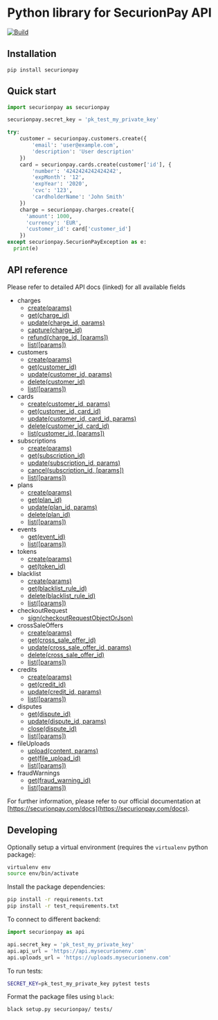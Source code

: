 Python library for SecurionPay API
===================================
[![Build](https://github.com/securionpay/securionpay-python/actions/workflows/build.yml/badge.svg)](https://github.com/securionpay/securionpay-python/actions/workflows/build.yml)

Installation
------------

```
pip install securionpay
```

Quick start
-----------

```python
import securionpay as securionpay

securionpay.secret_key = 'pk_test_my_private_key'

try:
    customer = securionpay.customers.create({
        'email': 'user@example.com',
        'description': 'User description'
    })
    card = securionpay.cards.create(customer['id'], {
        'number': '4242424242424242',
        'expMonth': '12',
        'expYear': '2020',
        'cvc': '123',
        'cardholderName': 'John Smith'
    })
    charge = securionpay.charges.create({
      'amount': 1000,
      'currency': 'EUR',
      'customer_id': card['customer_id']
    })
except securionpay.SecurionPayException as e:
  print(e)
```

API reference
-------------

Please refer to detailed API docs (linked) for all available fields

- charges
  - [create(params)](https://securionpay.com/docs/api#charge-create)
  - [get(charge_id)](https://securionpay.com/docs/api#charge-retrieve)
  - [update(charge_id, params)](https://securionpay.com/docs/api#charge-update)
  - [capture(charge_id)](https://securionpay.com/docs/api#charge-capture)
  - [refund(charge_id, [params])](https://securionpay.com/docs/api#charge-capture)
  - [list([params])](https://securionpay.com/docs/api#charge-list)
- customers
  - [create(params)](https://securionpay.com/docs/api#customer-create)
  - [get(customer_id)](https://securionpay.com/docs/api#customer-retrieve)
  - [update(customer_id, params)](https://securionpay.com/docs/api#customer-update)
  - [delete(customer_id)](https://securionpay.com/docs/api#customer-delete)
  - [list([params])](https://securionpay.com/docs/api#customer-list)
- cards
  - [create(customer_id, params)](https://securionpay.com/docs/api#card-create)
  - [get(customer_id, card_id)](https://securionpay.com/docs/api#card-retrieve)
  - [update(customer_id, card_id, params)](https://securionpay.com/docs/api#card-update)
  - [delete(customer_id, card_id)](https://securionpay.com/docs/api#card-delete)
  - [list(customer_id, [params])](https://securionpay.com/docs/api#card-list)
- subscriptions
  - [create(params)](https://securionpay.com/docs/api#subscription-create)
  - [get(subscription_id)](https://securionpay.com/docs/api#subscription-retrieve)
  - [update(subscription_id, params)](https://securionpay.com/docs/api#subscription-update)
  - [cancel(subscription_id, [params])](https://securionpay.com/docs/api#subscription-cancel)
  - [list([params])](https://securionpay.com/docs/api#subscription-list)
- plans
  - [create(params)](https://securionpay.com/docs/api#plan-create)
  - [get(plan_id)](https://securionpay.com/docs/api#plan-retrieve)
  - [update(plan_id, params)](https://securionpay.com/docs/api#plan-update)
  - [delete(plan_id)](https://securionpay.com/docs/api#plan-delete)
  - [list([params])](https://securionpay.com/docs/api#plan-list)
- events
  - [get(event_id)](https://securionpay.com/docs/api#event-retrieve)
  - [list([params])](https://securionpay.com/docs/api#event-list)
- tokens
  - [create(params)](https://securionpay.com/docs/api#token-create)
  - [get(token_id)](https://securionpay.com/docs/api#token-retrieve)
- blacklist
  - [create(params)](https://securionpay.com/docs/api#blacklist-rule-create)
  - [get(blacklist_rule_id)](https://securionpay.com/docs/api#blacklist-rule-retrieve)
  - [delete(blacklist_rule_id)](https://securionpay.com/docs/api#blacklist-rule-delete)
  - [list([params])](https://securionpay.com/docs/api#blacklist-rule-list)
- checkoutRequest
  - [sign(checkoutRequestObjectOrJson)](https://securionpay.com/docs/api#checkout-request-sign)
- crossSaleOffers
  - [create(params)](https://securionpay.com/docs/api#cross-sale-offer-create)
  - [get(cross_sale_offer_id)](https://securionpay.com/docs/api#cross-sale-offer-retrieve)
  - [update(cross_sale_offer_id, params)](https://securionpay.com/docs/api#cross-sale-offer-update)
  - [delete(cross_sale_offer_id)](https://securionpay.com/docs/api#cross-sale-offer-delete)
  - [list([params])](https://securionpay.com/docs/api#cross-sale-offer-list)
- credits
  - [create(params)](https://securionpay.com/docs/api#credit-create)
  - [get(credit_id)](https://securionpay.com/docs/api#credit-retrieve)
  - [update(credit_id, params)](https://securionpay.com/docs/api#credit-update)
  - [list([params])](https://securionpay.com/docs/api#credit-list)
- disputes
  - [get(dispute_id)](https://securionpay.com/docs/api#dispute-retrieve)
  - [update(dispute_id, params)](https://securionpay.com/docs/api#dispute-update)
  - [close(dispute_id)](https://securionpay.com/docs/api#dispute-close)
  - [list([params])](https://securionpay.com/docs/api#dispute-list)
- fileUploads
  - [upload(content, params)](https://securionpay.com/docs/api#file-upload-create)
  - [get(file_upload_id)](https://securionpay.com/docs/api#file-upload-retrieve)
  - [list([params])](https://securionpay.com/docs/api#file-upload-list)
- fraudWarnings
  - [get(fraud_warning_id)](https://securionpay.com/docs/api#fraud-warning-retrieve)
  - [list([params])](https://securionpay.com/docs/api#fraud-warning-list)

For further information, please refer to our official documentation
at [https://securionpay.com/docs](https://securionpay.com/docs).


Developing
----------

Optionally setup a virtual environment (requires the `virtualenv` python package):
```sh
virtualenv env
source env/bin/activate
```

Install the package dependencies:
```sh
pip install -r requirements.txt
pip install -r test_requirements.txt
```

To connect to different backend:

```python
import securionpay as api

api.secret_key = 'pk_test_my_private_key'
api.api_url = 'https://api.mysecurionenv.com'
api.uploads_url = 'https://uploads.mysecurionenv.com'
```

To run tests:

```sh
SECRET_KEY=pk_test_my_private_key pytest tests
```

Format the package files using `black`:

```sh
black setup.py securionpay/ tests/
```
